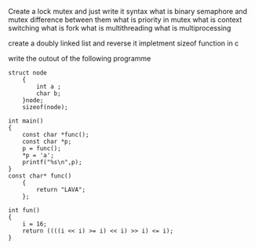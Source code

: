 
Create a lock mutex and just write it syntax
what is binary semaphore and mutex difference between them
what is priority in mutex 
what is context switching 
what is fork
what is multithreading 
what is multiprocessing 


create a doubly linked list and reverse it 
impletment sizeof function in c

write the outout of the following programme

    struct node
        {
            int a ;
            char b;
        }node;
        sizeof(node);

    int main()
    {
        const char *func();
        const char *p;
        p = func();
        *p = 'a';
        printf("%s\n",p);
    }
    const char* func()
        {
            return "LAVA";
        };

    int fun()
    {
        i = 16;
        return ((((i << i) >= i) << i) >> i) <= i);
    }
